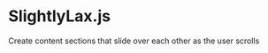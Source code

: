 SlightlyLax.js
==============

Create content sections that slide over each other as the user scrolls
